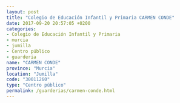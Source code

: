 ```yaml
---
layout: post
title: "Colegio de Educación Infantil y Primaria CARMEN CONDE"
date: 2017-09-20 20:57:05 +0200
categories:
- Colegio de Educación Infantil y Primaria
- murcia
- jumilla
- Centro público
- guarderia
name: "CARMEN CONDE"
province: "Murcia"
location: "Jumilla"
code: "30011260"
type: "Centro público"
permalink: /guarderias/carmen-conde.html
---
```

